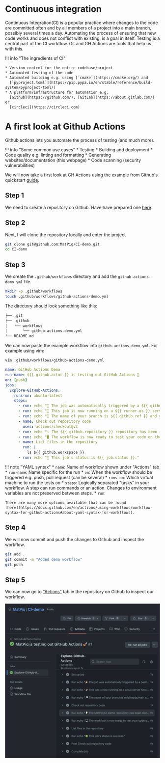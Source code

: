 
# Continuous integration 

Continuous Integration(CI) is a popular practice where changes to the code are
committed often and by all members of a project into a main branch,
possibly several times a day. Automating the process of ensuring that new code
works and does not conflict with existing, is a goal in itself. Testing is a
central part of the CI workflow. Git and GH Actions are tools that help us with
this.

!!! info "The ingredients of CI"
    
    * Version control for the entire codebase/project
    * Automated testing of the code
    * Automated building e.g. using [`cmake`](https://cmake.org/) and
      [`pyproject.toml`](https://pip.pypa.io/en/stable/reference/build-system/pyproject-toml/)
    * A platform/infrastructure for automation e.g.
      [Github](https://github.com/), [GitLab](https://about.gitlab.com/) or
      [circleci](https://circleci.com)



# A first look at Github Actions

Github actions lets you automate the process of testing (and much more). 

!!! info "Some common use cases"
    * Testing
    * Building and deployment
    * Code quality e.g. linting and formatting
    * Generating websites/documentation (this webpage)
    * Code scanning (security vulnerabilities)

We will now take a first look at GH Actions using the example from Github's
quickstart [guide](https://docs.github.com/en/actions/quickstart). 

## Step 1
We need to create a repository on Github. Have have prepared one
   [here](https://github.com/MatPiq/CI-demo). 

## Step 2
Next, I will clone the repository locally and enter the project

``` bash
git clone git@github.com:MatPiq/CI-demo.git
cd CI-demo
```
## Step 3

We create the `.github/workflows` directory and add the
   `github-actions-demo.yml` file. 

  ``` bash 
  mkdir -p .github/workflows
  touch .github/workflows/github-actions-demo.yml
  ```


The directory should look something like this:

``` bash
├── .git
├── .github
│   └── workflows
│       └── github-actions-demo.yml
└── README.md
```

We can now paste the example workflow into `github-actions-demo.yml`. For
example using vim:

```
vim .github/workflows/github-actions-demo.yml
```

``` yaml title="github-actions-demo.yml"
name: GitHub Actions Demo
run-name: ${{ github.actor }} is testing out GitHub Actions 🚀
on: [push]
jobs:
  Explore-GitHub-Actions:
    runs-on: ubuntu-latest
    steps:
      - run: echo "🎉 The job was automatically triggered by a ${{ github.event_name }} event."
      - run: echo "🐧 This job is now running on a ${{ runner.os }} server hosted by GitHub!"
      - run: echo "🔎 The name of your branch is ${{ github.ref }} and your repository is ${{ github.repository }}."
      - name: Check out repository code
        uses: actions/checkout@v3
      - run: echo "💡 The ${{ github.repository }} repository has been cloned to the runner."
      - run: echo "🖥️ The workflow is now ready to test your code on the runner."
      - name: List files in the repository
        run: |
          ls ${{ github.workspace }}
      - run: echo "🍏 This job's status is ${{ job.status }}."
```

!!! note "YAML syntax"
    * `name`: Name of workflow shown under "Actions" tab
    * `run-name`: Name specific for the run
    * `on`: When the workflow should be triggered e.g. push, pull request (can
      be several)
    * `runs-on`: Which virtual machine to run the tests on
    * `steps`: Logically separated  "tasks" in your workflow. A step can run
      commands or an action. Changes to environment variables are not preserved
      between steps. 
    * `run`: 

    There are many more options available that can be found
    [here](https://docs.github.com/en/actions/using-workflows/workflow-syntax-for-github-actions#about-yaml-syntax-for-workflows).

## Step 4

We will now commit and push the changes to Github and inspect the workflow.

``` bash
git add . 
git commit -m "Added demo workflow"
git push
```

## Step 5

We can now go to ["Actions"](https://github.com/MatPiq/CI-demo/actions) tab in
the repository on Github to inspect our workflow. 

![](img/gh-demo.png)
